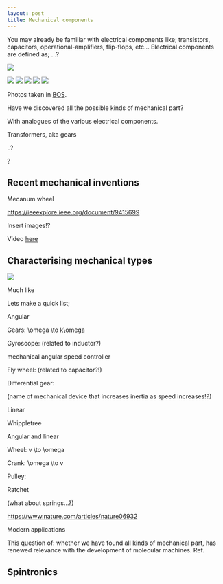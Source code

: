```yaml
---
layout: post
title: Mechanical components
---
```


You may already be familiar with electrical components like; transistors, capacitors, operational-amplifiers, flip-flops, etc...  Electrical components are defined as; ...?

![]({{site.baseurl}}/assets/mechanical-components/components.jpeg)

![]({{site.baseurl}}/assets/mechanical-components/20191112_140033.jpg)
![]({{site.baseurl}}/assets/mechanical-components/20191112_140028.jpg)
![]({{site.baseurl}}/assets/mechanical-components/20191112_140013.jpg)
![]({{site.baseurl}}/assets/mechanical-components/20191112_140010.jpg)
![]({{site.baseurl}}/assets/mechanical-components/20191112_140008.jpg)

Photos taken in [BOS]().

Have we discovered all the possible kinds of mechanical part?

With analogues of the various electrical components. 

Transformers, aka gears

..?

?

## Recent mechanical inventions

Mecanum wheel

https://ieeexplore.ieee.org/document/9415699

Insert images!?

Video [here](https://www.youtube.com/watch?v=hhDdfiRCQS4)

## Characterising mechanical types

![]({{site.baseurl}}/assets/mechanical-components/41586_2008_article_bfnature06932_fig1_html.jpg)

Much like 

Lets make a quick list;

Angular

Gears: \omega \to k\omega

Gyroscope: (related to inductor?)

mechanical angular speed controller

Fly wheel: (related to capacitor?!)

Differential gear: 

(name of mechanical device that increases inertia as speed increases!?)

Linear

Whippletree

Angular and linear

Wheel: v \to \omega

Crank: \omega \to v

Pulley:

Ratchet

(what about springs...?)

https://www.nature.com/articles/nature06932

Modern applications

This question of: whether we have found all kinds of mechanical part, has renewed relevance with the development of molecular machines. Ref.

## Spintronics


